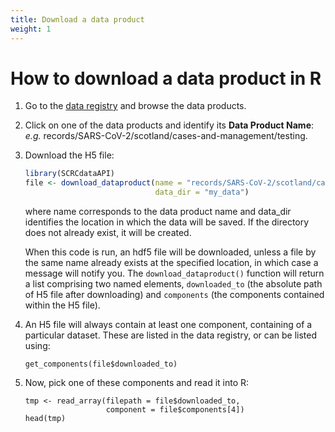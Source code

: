 ```yaml
---
title: Download a data product
weight: 1
---
```


# How to download a data product in R

1. Go to the [data registry](https://data.scrc.uk/) and browse the data products.

2. Click on one of the data products and identify its **Data Product Name**:
<br> *e.g.* records/SARS-CoV-2/scotland/cases-and-management/testing.

3. Download the H5 file:

   ``` R
   library(SCRCdataAPI)
   file <- download_dataproduct(name = "records/SARS-CoV-2/scotland/cases-and-management/testing",
                                data_dir = "my_data")
   ```
   where name corresponds to the data product name and data_dir identifies the location in which the data will be saved. If the directory does not already exist, it will be created.

   When this code is run, an hdf5 file will be downloaded, unless a file by the same name already exists at the specified location, in which case a message will notify you. The `download_dataproduct()` function will return a list comprising two named elements, `downloaded_to` (the absolute path of H5 file after downloading) and `components` (the components contained within the H5 file).

4. An H5 file will always contain at least one component, containing of a particular dataset. These are listed in the data registry, or can be listed using:
   ``` 
   get_components(file$downloaded_to)
   ```

4. Now, pick one of these components and read it into R:

   ``` 
   tmp <- read_array(filepath = file$downloaded_to, 
                     component = file$components[4])
   head(tmp)
   ```